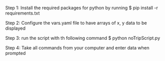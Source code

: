 Step 1:
    Install the required packages for python by running
    $ pip install -r requirements.txt

Step 2:
    Configure the vars.yaml file to have arrays of x, y data to be displayed

Step 3:
    run the script with th following command
    $ python noTripScript.py

Step 4:
    Take all commands from your computer and enter data when prompted